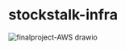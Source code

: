 # stockstalk-infra
![finalproject-AWS drawio](https://github.com/user-attachments/assets/d4f0af46-7bd6-4300-b2a2-88dd193a2f6f)
